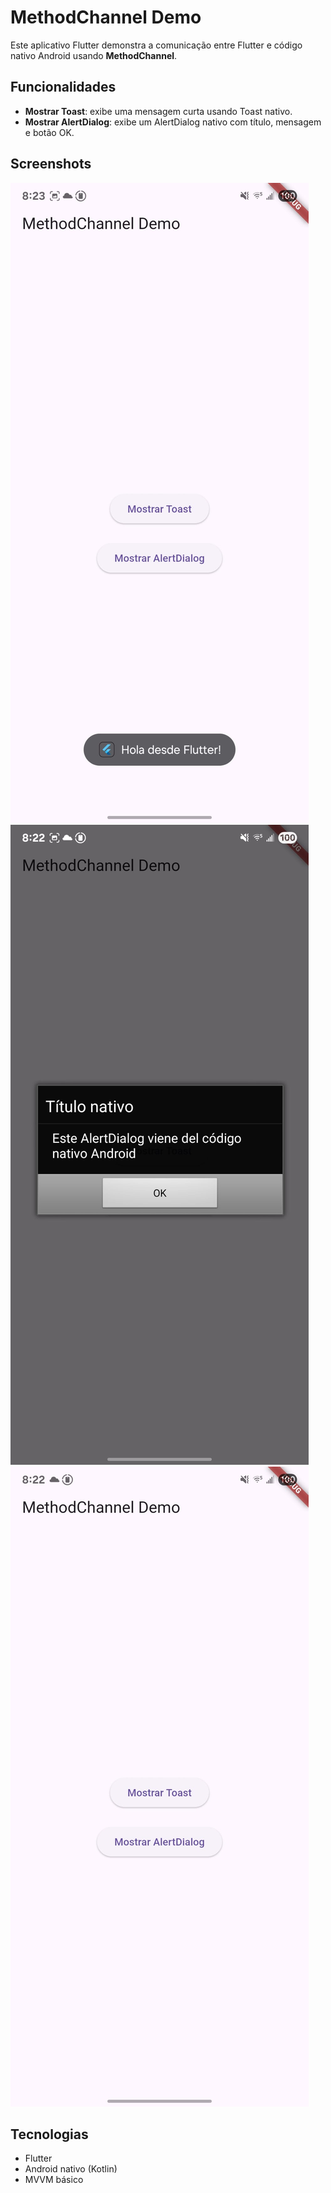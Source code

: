 # MethodChannel Demo

Este aplicativo Flutter demonstra a comunicação entre Flutter e código nativo Android usando **MethodChannel**.

## Funcionalidades

- **Mostrar Toast**: exibe uma mensagem curta usando Toast nativo.
- **Mostrar AlertDialog**: exibe um AlertDialog nativo com título, mensagem e botão OK.

## Screenshots

!["captura1"](2e09d19e-b3a6-4321-9388-2a86fe8fb4b6.jfif) 
!["captura2"](9e195bd1-635a-4bb8-bae4-90b2ee4f4498.jfif) 
!["captura3"](c8631591-7284-4509-935a-d68adaa65e23.jfif) 



## Tecnologias

- Flutter
- Android nativo (Kotlin)
- MVVM básico
